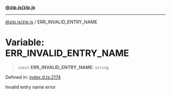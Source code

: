 [**@zip.js/zip.js**](../README.md)

***

[@zip.js/zip.js](../globals.md) / ERR\_INVALID\_ENTRY\_NAME

# Variable: ERR\_INVALID\_ENTRY\_NAME

> `const` **ERR\_INVALID\_ENTRY\_NAME**: `string`

Defined in: [index.d.ts:2174](https://github.com/gildas-lormeau/zip.js/blob/048592eb3ecd62abf9aa99b38374e6c15b43dfe8/index.d.ts#L2174)

Invalid entry name error
